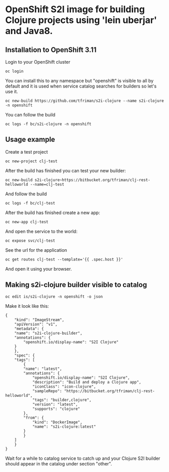 # OpenShift S2I image for building Clojure projects using 'lein uberjar' and Java8.

## Installation to OpenShift 3.11

Login to your OpenShift cluster

```oc login```

You can install this to any namespace but "openshift" is visible to all by default and it is used when service catalog searches for builders so let's use it.

```oc new-build https://github.com/tfriman/s2i-clojure --name s2i-clojure -n openshift```

You can follow the build

```oc logs -f bc/s2i-clojure -n openshift```

## Usage example

Create a test project

```oc new-project clj-test```

After the build has finished you can test your new builder:

```oc new-build s2i-clojure~https://bitbucket.org/tfriman/clj-rest-helloworld --name=clj-test```

And follow the build

```oc logs -f bc/clj-test```

After the build has finished create a new app:

```oc new-app clj-test```

And open the service to the world:

```oc expose svc/clj-test```

See the url for the application

```oc get routes clj-test --template='{{ .spec.host }}'```

And open it using your browser.

## Making s2i-clojure builder visible to catalog

```oc edit is/s2i-clojure -n openshift -o json```

Make it look like this:

```
{
    "kind": "ImageStream",
    "apiVersion": "v1",
    "metadata": {
	"name": "s2i-clojure-builder",
	"annotations": {
	    "openshift.io/display-name": "S2I Clojure"
	}
    },
    "spec": {
	"tags": [
	    {
		"name": "latest",
		"annotations": {
		    "openshift.io/display-name": "S2I Clojure",
		    "description": "Build and deploy a Clojure app",
		    "iconClass": "icon-clojure",
		    "sampleRepo": "https://bitbucket.org/tfriman/clj-rest-helloworld",
		    "tags": "builder,clojure",
		    "version": "latest",
		    "supports": "clojure"
		},
		"from": {
		    "kind": "DockerImage",
		    "name": "s2i-clojure:latest"
		}
	    }
	]
    }
}

```

Wait for a while to catalog service to catch up and your Clojure S2I
builder should appear in the catalog under section "other".